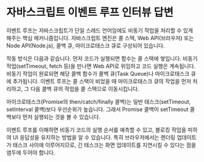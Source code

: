 # 자바스크립트 이벤트 루프 인터뷰 답변

이벤트 루프는 자바스크립트가 단일 스레드 언어임에도 비동기 작업을 처리할 수 있게 해주는 핵심 메커니즘입니다. 자바스크립트 엔진은 콜 스택, Web API(브라우저) 또는 Node API(Node.js), 콜백 큐, 마이크로태스크 큐로 구성되어 있습니다.

작동 방식은 다음과 같습니다. 먼저 코드가 실행되면 함수는 콜 스택에 쌓입니다. 비동기 작업(setTimeout, fetch 등)을 만나면 Web API로 위임하고 코드 실행은 계속됩니다. 비동기 작업이 완료되면 해당 콜백 함수가 콜백 큐(Task Queue)나 마이크로태스크 큐에 추가됩니다. 이벤트 루프는 콜 스택이 비었을 때 마이크로태스크 큐의 작업을 먼저 처리하고, 그 다음 콜백 큐의 작업을 콜 스택으로 이동시킵니다.

마이크로태스크(Promise의 then/catch/finally 콜백)는 일반 태스크(setTimeout, setInterval 콜백)보다 우선순위가 높습니다. 그래서 Promise 콜백이 setTimeout 콜백보다 먼저 실행되는 것을 볼 수 있습니다.

이벤트 루프를 이해하면 비동기 코드의 실행 순서를 예측할 수 있고, 블로킹 작업을 피하여 UI 응답성을 유지하는 방법을 알 수 있습니다. 특히 브라우저에서는 렌더링 업데이트가 태스크 사이에 이루어지므로, 긴 태스크는 화면 업데이트를 지연시킬 수 있다는 점을 염두에 두어야 합니다.